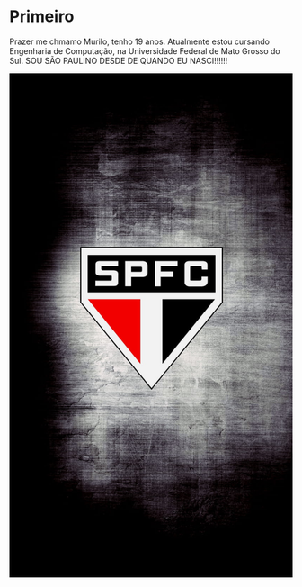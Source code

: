 # Primeiro
Prazer me chmamo Murilo, tenho 19 anos. Atualmente estou cursando 
Engenharia de Computação, na Universidade Federal de Mato Grosso do Sul.
SOU SÃO PAULINO DESDE DE QUANDO EU NASCI!!!!!!

![alt text](sp.jpg)